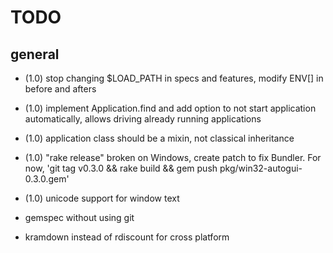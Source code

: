 TODO
====

general
-------

* (1.0) stop changing $LOAD_PATH in specs and features, modify ENV[] in before and afters
* (1.0) implement Application.find and add option to not start application automatically, allows driving already running applications
* (1.0) application class should be a mixin, not classical inheritance 
* (1.0) "rake release" broken on Windows, create patch to fix Bundler.  For now, 'git tag v0.3.0 && rake build && gem push pkg/win32-autogui-0.3.0.gem'
* (1.0) unicode support for window text

* gemspec without using git
* kramdown instead of rdiscount for cross platform

